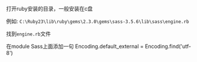 打开ruby安装的目录，一般安装在c盘

例如: `C:\Ruby23\lib\ruby\gems\2.3.0\gems\sass-3.5.6\lib\sass\engine.rb`

找到`engine.rb`文件

在module Sass上面添加一句
Encoding.default_external = Encoding.find('utf-8')